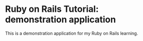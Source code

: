 # Ruby on Rails Tutorial: demonstration application

This is a demonstration application for my Ruby on Rails learning.